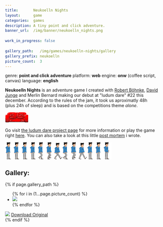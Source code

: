 ```yaml
---
title:       Neukoelln Nights
layout:      game
categories:  games
description: A tiny point and click adventure.
banner_url:  /img/banner/neukoelln_nights.png

work_in_progress: false

gallery_path:   /img/games/neukoelln-nights/gallery
gallery_prefix: neukoelln
picture_count:  3
---
```

genre: __point and click adventure__
platform: __web__
engine: __onw__ (coffee script, canvas)
language: __english__

__Neukoelln Nights__ is an adventure game I created with [Robert Böhnke][robb], 
[David Junge][david] and Merlin Bernard making our debut at "ludum dare" #22 this
december. According to the rules of the jam, it took us aproximatly 48h (plus 24h
of sleep) and is based on the competitions theme _alone_.

<img class="float left"
       src="/img/games/neukoelln-nights/neukoelln-inline1.png"
       alt="mhh...couchy"
     title="Artwork by Merlin Bernard">

Go visit [the ludum dare project page][ludum-dare-entry] for more information or
play the game right [here][neukoelln-nights-game]. You can also take a look at this 
little [post mortem][pm] i wrote.

<img src="/img/games/neukoelln-nights/neukoelln-inline2.png"
     alt="Neukoelln2">

## Gallery:

<!-- gallery snippet -->
{% if page.gallery_path %}
<div class="gallery">
  <ul>
    {% for i in (1...page.picture_count) %}
    <li>
      <a {% if i == 1 %}class="active"{% endif %}
         href="{{ page.gallery_path }}/{{ page.gallery_prefix }}-original-{{ i }}.png"
         data-preview-url="{{ page.gallery_path }}/{{ page.gallery_prefix }}-preview-{{ i }}.png">
        <img src="{{ page.gallery_path }}/{{ page.gallery_prefix }}-thumb-{{ i }}.png" />
      </a>
    </li>
    {% endfor %}
  </ul>

  <div class="display-wrapper">
    <img src="{{ page.gallery_path }}/{{ page.gallery_prefix }}-preview-1.png" />
    <a href="{{ page.gallery_path }}/{{ page.gallery_prefix }}-original-1.png">Download Original</a>
  </div>
</div>
{% endif %}
<!-- gallery snippet -->

[ludum-dare-entry]: http://www.ludumdare.com/compo/ludum-dare-22/?action=preview&uid=7864
[neukoelln-nights-game]: http://robb.is/ludum-dare/
[robb]: http://robb.is/
[david]: http://djunge.tumblr.com/
[pm]: http://google.de/